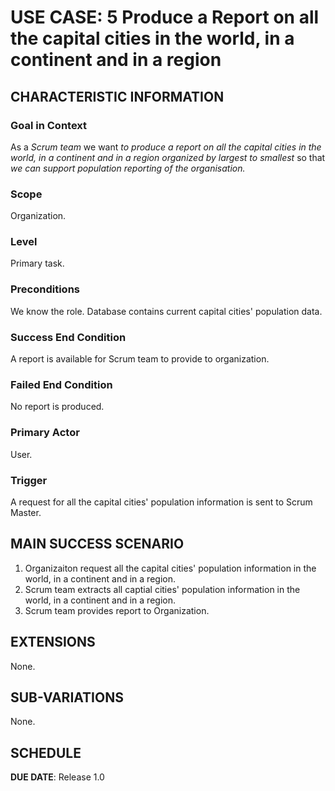 # USE CASE: 5 Produce a Report on all the capital cities in the world, in a continent and in a region

## CHARACTERISTIC INFORMATION

### Goal in Context

As a *Scrum team* we want *to produce a report on all the capital cities in the world, in a continent and in a region organized by largest to smallest* so that *we can support population reporting of the organisation.*

### Scope

Organization.

### Level

Primary task.

### Preconditions

We know the role.  Database contains current capital cities' population data.

### Success End Condition

A report is available for Scrum team to provide to organization.

### Failed End Condition

No report is produced.

### Primary Actor

User.

### Trigger

A request for all the capital cities' population information is sent to Scrum Master.

## MAIN SUCCESS SCENARIO

1. Organizaiton request all the capital cities' population information in the world, in a continent and in a region.
2. Scrum team extracts all captial cities' population information in the world, in a continent and in a region.
3. Scrum team provides report to Organization.

## EXTENSIONS

None.

## SUB-VARIATIONS

None.

## SCHEDULE

**DUE DATE**: Release 1.0

